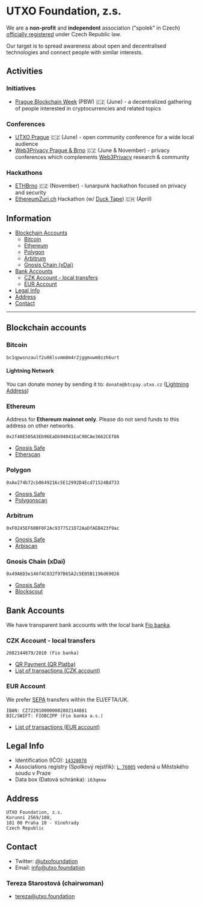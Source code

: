 # UTXO Foundation, z.s.

We are a **non-profit** and **independent** association ("spolek" in Czech) [officially registered](#legal-info) under Czech Republic law.

Our target is to spread awareness about open and decentralised technologies and connect people with similar interests.

## Activities

### Initiatives
- [Prague Blockchain Week](https://prgblockweek.com/) (PBW) 🇨🇿 (June) - a decentralized gathering of people interested in cryptocurrencies and related topics

### Conferences
- [UTXO Prague](https://utxo.cz) 🇨🇿 (June) - open community conference for a wide local audience
- [Web3Privacy Prague & Brno](https://prague.web3privacy.info) 🇨🇿 (June & November) - privacy conferences which complements [Web3Privacy](http://web3privacy.info/) research & community

### Hackathons
- [ETHBrno](https://ethbrno.cz) 🇨🇿 (November) - lunarpunk hackathon focused on privacy and security
- [EthereumZuri.ch](https://ethereumzuri.ch/) Hackathon (w/ [Duck Tape](https://www.paralelnipolis.cz/dtp/)) 🇨🇭 (April)

## Information
- [Blockchain Accounts](#blockchain-accounts)
  - [Bitcoin](#bitcoin)
  - [Ethereum](#ethereum)
  - [Polygon](#polygon)
  - [Arbitrum](#arbitrum)
  - [Gnosis Chain (xDai)](#gnosis-chain-xdai)
- [Bank Accounts](#bank-accounts)
  - [CZK Account - local transfers](#czk-account---local-transfers)
  - [EUR Account](#eur-account)
- [Legal Info](#legal-info)
- [Address](#address)
- [Contact](#contact)

---

## Blockchain accounts

### Bitcoin
```
bc1qpwsnzaulf2u08lsvmm8m4r2jggmvwm0zzh6urt
```

#### Lightning Network
You can donate money by sending it to: `donate@btcpay.utxo.cz` ([Lightning Address](https://lightningaddress.com/))

### Ethereum
Address for **Ethereum mainnet only**. Please do not send funds to this address on other networks.
```
0x2f40E505A3Eb96EaDb94041EaC90CAe3662CEf86
```
- [Gnosis Safe](https://gnosis-safe.io/app/eth:0x2f40E505A3Eb96EaDb94041EaC90CAe3662CEf86/)
- [Etherscan](https://etherscan.io/address/0x2f40E505A3Eb96EaDb94041EaC90CAe3662CEf86)

### Polygon
```
0xAe274b72cb0649216c5E12992D4Ecd71524Bd733
```
- [Gnosis Safe](https://gnosis-safe.io/app/matic:0xAe274b72cb0649216c5E12992D4Ecd71524Bd733/)
- [Polygonscan](https://polygonscan.com/address/0xAe274b72cb0649216c5E12992D4Ecd71524Bd733)

### Arbitrum
```
0xF0245EF60BF0F2Ac9377521D72AaDfAEB423f9ac
```
- [Gnosis Safe](https://gnosis-safe.io/app/arb1:0xF0245EF60BF0F2Ac9377521D72AaDfAEB423f9ac/)
- [Arbiscan](https://arbiscan.io/address/0xF0245EF60BF0F2Ac9377521D72AaDfAEB423f9ac)

### Gnosis Chain (xDai)
```
0x49A6D3e146f4C032f97B65A2c5E05B1196d69026
```
- [Gnosis Safe](https://gnosis-safe.io/app/gno:0x49A6D3e146f4C032f97B65A2c5E05B1196d69026/)
- [Blockscout](https://blockscout.com/xdai/mainnet/address/0x49A6D3e146f4C032f97B65A2c5E05B1196d69026/transactions)

## Bank Accounts

We have transparent bank accounts with the local bank [Fio banka](https://www.fio.cz/).

### CZK Account - local transfers

```
2602144879/2010 (Fio banka)
```

- [QR Payment (QR Platba)](https://qr-platba.cz/pro-vyvojare/generator/?accountNumber=2602144879&bankCode=2100&message=Dar%20UTXO%20Foundation%20z.s.)
- [List of transactions (CZK account)](https://ib.fio.cz/ib/transparent?a=2602144879)

### EUR Account

We prefer [SEPA](https://en.wikipedia.org/wiki/Single_Euro_Payments_Area) transfers within the EU/EFTA/UK.

```
IBAN: CZ7220100000002802144881
BIC/SWIFT: FIOBCZPP (Fio banka a.s.)
```
- [List of transactions (EUR account)](https://ib.fio.cz/ib/transparent?a=2802144881)

## Legal Info

- Identification (IČO): [`14320070`](https://www.rzp.cz/cgi-bin/aps_cacheWEB.sh?VSS_SERV=ZVWSBJFND&OKRES=&CASTOBCE=&OBEC=&ULICE=&CDOM=&COR=&COZ=&ICO=14320070&OBCHJM=&OBCHJMATD=0&ROLES=P&JMENO=&PRIJMENI=&NAROZENI=&ROLE=&VYPIS=1&type=&PODLE=subjekt&Action=Search&PRESVYBER=1)
- Associations registry (Spolkový rejstřík): [`L 76005`](https://or.justice.cz/ias/ui/rejstrik-firma.vysledky?subjektId=1152052&typ=PLATNY) vedená u Městského soudu v Praze
- Data box (Datová schránka): `i63qmxw`

## Address

```
UTXO Foundation, z.s.
Korunní 2569/108,
101 00 Praha 10 - Vinohrady
Czech Republic
```

## Contact
- Twitter: [@utxofoundation](https://twitter.com/utxofoundation)
- Email: [info@utxo.foundation](mailto:info@utxo.foundation)

### Tereza Starostová (chairwoman)
- [tereza@utxo.foundation](mailto:tereza@utxo.foundation)

<script defer data-domain="utxo.foundation" src="https://x.gwei.cz/js/script.js"></script>
